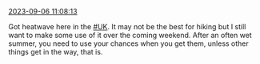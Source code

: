 [2023-09-06 11:08:13](https://mstdn.social/@hill_wanderer/111017885259602046)

Got heatwave here in the <a href="https://mstdn.social/tags/UK" class="mention hashtag" rel="tag">#UK</a>. It may not be the best for hiking but I still want to make some use of it over the coming weekend. After an often wet summer, you need to use your chances when you get them, unless other things get in the way, that is.